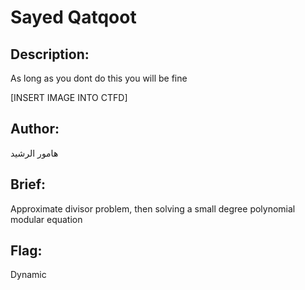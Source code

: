 # Sayed Qatqoot

## Description:

As long as you dont do this you will be fine

[INSERT IMAGE INTO CTFD]

## Author:
هامور الرشيد

## Brief:

Approximate divisor problem, then solving a small degree polynomial modular equation

## Flag:

Dynamic
